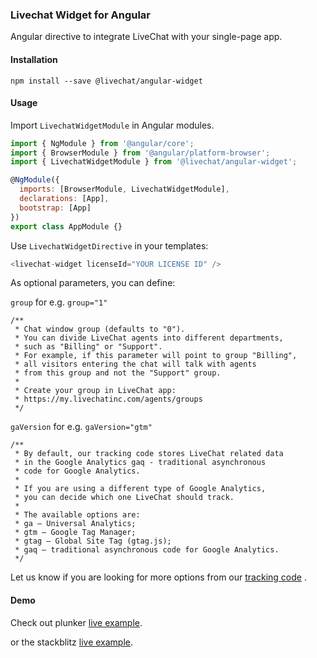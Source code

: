 ### Livechat Widget for Angular

Angular directive to integrate LiveChat with your single-page app.

#### Installation

`npm install --save @livechat/angular-widget`

#### Usage

Import `LivechatWidgetModule` in Angular modules.

```js
import { NgModule } from '@angular/core';
import { BrowserModule } from '@angular/platform-browser';
import { LivechatWidgetModule } from '@livechat/angular-widget';

@NgModule({
  imports: [BrowserModule, LivechatWidgetModule],
  declarations: [App],
  bootstrap: [App]
})
export class AppModule {}
```

Use `LivechatWidgetDirective` in your templates:

```js
<livechat-widget licenseId="YOUR LICENSE ID" />
```

As optional parameters, you can define:

`group` for e.g. `group="1"`

```
/**
 * Chat window group (defaults to "0").
 * You can divide LiveChat agents into different departments,
 * such as "Billing" or "Support".
 * For example, if this parameter will point to group "Billing",
 * all visitors entering the chat will talk with agents
 * from this group and not the "Support" group.
 *
 * Create your group in LiveChat app:
 * https://my.livechatinc.com/agents/groups
 */
```

`gaVersion` for e.g. `gaVersion="gtm"`

```
/**
 * By default, our tracking code stores LiveChat related data
 * in the Google Analytics gaq - traditional asynchronous
 * code for Google Analytics.
 *
 * If you are using a different type of Google Analytics,
 * you can decide which one LiveChat should track.
 *
 * The available options are:
 * ga – Universal Analytics;
 * gtm – Google Tag Manager;
 * gtag – Global Site Tag (gtag.js);
 * gaq – traditional asynchronous code for Google Analytics.
 */
```

Let us know if you are looking for more options from our [tracking code](https://docs.livechatinc.com/js-api/#tracking-code) .

#### Demo

Check out plunker [live example](http://plnkr.co/edit/bvMZNePnRJPIFPeKd1Ep?p=preview).

or the stackblitz [live example](https://stackblitz.com/edit/livechat?embed=1&file=main.ts).

